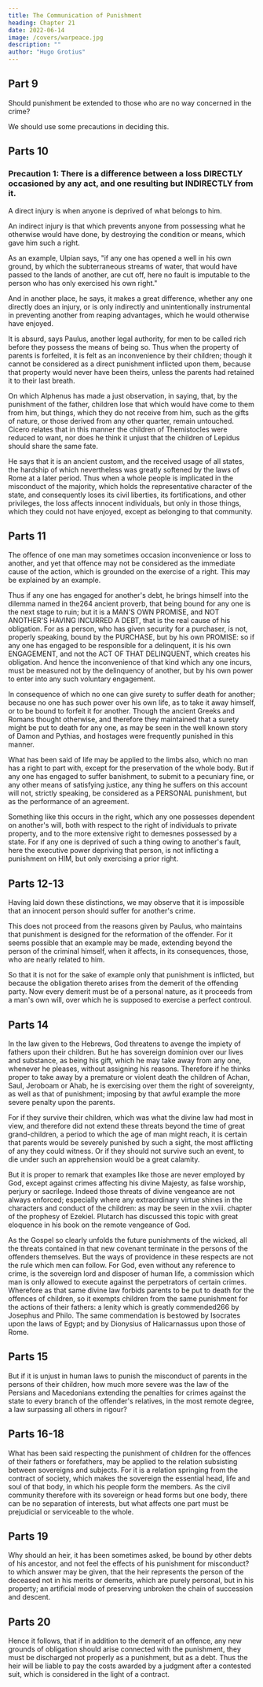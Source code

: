 ```yaml
---
title: The Communication of Punishment
heading: Chapter 21
date: 2022-06-14
image: /covers/warpeace.jpg
description: ""
author: "Hugo Grotius"
---
```



## Part 9

<!-- A punishment is necessarily connected with a participation in guilt.  -->

Should punishment be extended to those who are no way concerned in the crime?

<!-- In order to understand this clearly, and to prevent the mistakes that may arise from a similarity of expression, where there is no similarity of facts, it will be necessary to make 
-->

We should use some precautions in deciding this.


## Parts 10

### Precaution 1: There is a difference between a loss DIRECTLY occasioned by any act, and one resulting but INDIRECTLY from it. 


A direct injury is when anyone is deprived of what belongs to him.

An indirect injury is that which prevents anyone from possessing what he otherwise would have done, by destroying the condition or means, which gave him such a right. 

As an example, Ulpian says, "if any one has opened a well in his own ground, by which the subterraneous streams of water, that would have passed to the lands of another, are cut off, here no fault is imputable to the person who has only exercised his own right." 

And in another place, he says, it makes a great difference, whether any one directly does an injury, or is only indirectly and unintentionally instrumental in preventing another from reaping advantages, which he would otherwise have enjoyed. 

It is absurd, says Paulus, another legal authority, for men to be called rich before they possess the means of being so. Thus when the property of parents is forfeited, it is felt as an inconvenience by their children; though it cannot be considered as a direct punishment inflicted upon them, because that property would never have been theirs, unless the parents had retained it to their last breath. 

On which Alphenus has made a just observation, in saying, that, by the punishment of the father, children lose that which would have come to them from him, but things, which they do not receive from him, such as the gifts of nature, or those derived from any other quarter, remain untouched. Cicero relates that in this manner the children of Themistocles were reduced to want, nor does he think it unjust that the children of Lepidus should share the same fate. 

He says that it is an ancient custom, and the received usage of all states, the hardship of which nevertheless was greatly softened by the laws of Rome at a later period. Thus when a whole people is implicated in the misconduct of the majority, which holds the representative character of the state, and consequently loses its civil liberties, its fortifications, and other privileges, the loss affects innocent individuals, but only in those things, which they could not have enjoyed, except as belonging to that community.


## Parts 11

The offence of one man may sometimes occasion inconvenience or loss to another, and yet that offence may not be considered as the immediate cause of the action, which is grounded on the exercise of a right. This may be explained by an example. 

Thus if any one has engaged for another's debt, he brings himself into the dilemma named in the264 ancient proverb, that being bound for any one is the next stage to ruin; but it is a MAN'S OWN PROMISE, and NOT ANOTHER'S HAVING INCURRED A DEBT, that is the real cause of his obligation. For as a person, who has given security for a purchaser, is not, properly speaking, bound by the PURCHASE, but by his own PROMISE: so if any one has engaged to be responsible for a delinquent, it is his own ENGAGEMENT, and not the ACT OF THAT DELINQUENT, which creates his obligation. And hence the inconvenience of that kind which any one incurs, must be measured not by the delinquency of another, but by his own power to enter into any such voluntary engagement. 

In consequence of which no one can give surety to suffer death for another; because no one has such power over his own life, as to take it away himself, or to be bound to forfeit it for another. Though the ancient Greeks and Romans thought otherwise, and therefore they maintained that a surety might be put to death for any one, as may be seen in the well known story of Damon and Pythias, and hostages were frequently punished in this manner.

What has been said of life may be applied to the limbs also, which no man has a right to part with, except for the preservation of the whole body. But if any one has engaged to suffer banishment, to submit to a pecuniary fine, or any other means of satisfying justice, any thing he suffers on this account will not, strictly speaking, be considered as a PERSONAL punishment, but as the performance of an agreement.

Something like this occurs in the right, which any one possesses dependent on another's will, both with respect to the right of individuals to private property, and to the more extensive right to demesnes possessed by a state. For if any one is deprived of such a thing owing to another's fault, here the executive power depriving that person, is not inflicting a punishment on HIM, but only exercising a prior right.


## Parts 12-13

Having laid down these distinctions, we may observe that it is impossible that an innocent person should suffer for another's crime. 

This does not proceed from the reasons given by Paulus, who maintains that punishment is designed for the reformation of the offender. For it seems possible that an example may be made, extending beyond the person of the criminal himself, when it affects, in its consequences, those, who are nearly related to him. 

So that it is not for the sake of example only that punishment is inflicted, but because the obligation thereto arises from the demerit of the offending party. Now every demerit must be of a personal nature, as it proceeds from a man's own will, over which he is supposed to exercise a perfect controul.


## Parts 14

In the law given to the Hebrews, God threatens to avenge the impiety of fathers upon their children. But he has sovereign dominion over our lives and substance, as being his gift, which he may take away from any one, whenever he pleases, without assigning his reasons. Therefore if he thinks proper to take away by a premature or violent death the children of Achan, Saul, Jeroboam or Ahab, he is exercising over them the right of sovereignty, as well as that of punishment; imposing by that awful example the more severe penalty upon the parents. 

For if they survive their children, which was what the divine law had most in view, and therefore did not extend these threats beyond the time of great grand-children, a period to which the age of man might reach, it is certain that parents would be severely punished by such a sight, the most afflicting of any they could witness. Or if they should not survive such an event, to die under such an apprehension would be a great calamity.

But it is proper to remark that examples like those are never employed by God, except against crimes affecting his divine Majesty, as false worship, perjury or sacrilege. Indeed those threats of divine vengeance are not always enforced; especially where any extraordinary virtue shines in the characters and conduct of the children: as may be seen in the xviii. chapter of the prophesy of Ezekiel. Plutarch has discussed this topic with great eloquence in his book on the remote vengeance of God.

As the Gospel so clearly unfolds the future punishments of the wicked, all the threats contained in that new covenant terminate in the persons of the offenders themselves. But the ways of providence in these respects are not the rule which men can follow. For God, even without any reference to crime, is the sovereign lord and disposer of human life, a commission which man is only allowed to execute against the perpetrators of certain crimes. Wherefore as that same divine law forbids parents to be put to death for the offences of children, so it exempts children from the same punishment for the actions of their fathers: a lenity which is greatly commended266 by Josephus and Philo. The same commendation is bestowed by Isocrates upon the laws of Egypt; and by Dionysius of Halicarnassus upon those of Rome.


## Parts 15

But if it is unjust in human laws to punish the misconduct of parents in the persons of their children, how much more severe was the law of the Persians and Macedonians extending the penalties for crimes against the state to every branch of the offender's relatives, in the most remote degree, a law surpassing all others in rigour?


## Parts 16-18

What has been said respecting the punishment of children for the offences of their fathers or forefathers, may be applied to the relation subsisting between sovereigns and subjects. For it is a relation springing from the contract of society, which makes the sovereign the essential head, life and soul of that body, in which his people form the members. As the civil community therefore with its sovereign or head forms but one body, there can be no separation of interests, but what affects one part must be prejudicial or serviceable to the whole.


## Parts 19 

Why should an heir, it has been sometimes asked, be bound by other debts of his ancestor, and not feel the effects of his punishment for misconduct? to which answer may be given, that the heir represents the person of the deceased not in his merits or demerits, which are purely personal, but in his property; an artificial mode of preserving unbroken the chain of succession and descent.

## Parts 20

Hence it follows, that if in addition to the demerit of an offence, any new grounds of obligation should arise connected with the punishment, they must be discharged not properly as a punishment, but as a debt. Thus the heir will be liable to pay the costs awarded by a judgment after a contested suit, which is considered in the light of a contract.


